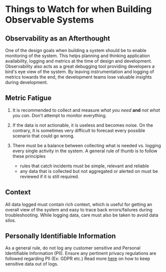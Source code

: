 # Things to Watch for when Building Observable Systems

## Observability as an Afterthought

One of the design goals when building a system should be to enable monitoring of the system. This helps planning and thinking application availability, logging and metrics at the time of design and development. Observability also acts as a great debugging tool providing developers a bird's eye view of the system. By leaving instrumentation and logging of metrics towards the end, the development teams lose valuable insights during development.

## Metric Fatigue

1. It is recommended to collect and measure *what you need* **and** *not what you can*. Don't attempt to monitor everything.
2. If the data is not actionable, it is useless and becomes noise. On the contrary, it is sometimes very difficult to forecast every possible scenario that could go wrong.
3. There must be a balance between collecting what is needed vs. logging every single activity in the system. A general rule of thumb is to follow these principles

   - rules that catch incidents must be simple, relevant and reliable
   - any data that is collected but not aggregated or alerted on must be reviewed if it is still required.

## Context

All data logged must contain rich context, which is useful for getting an overall view of the system and easy to trace back errors/failures during troubleshooting. While logging data, care must also be taken to avoid data silos.

## Personally Identifiable Information

As a general rule, do not log any customer sensitive and Personal Identifiable Information (PII). Ensure any pertinent privacy regulations are followed regarding PII (Ex: GDPR etc.)
Read more [here](logs-privacy.md) on how to keep sensitive data out of logs.
